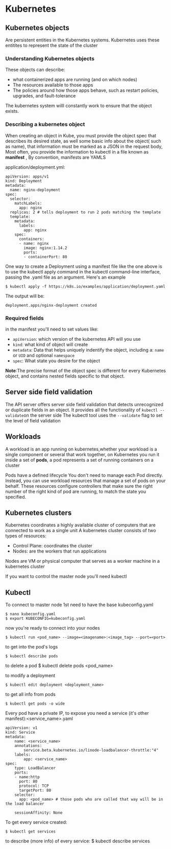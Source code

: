 # Kubernetes

## Kubernetes objects

Are persistent entities in the Kubernetes systems. Kubernetes uses these entitites to represent the state of the cluster

### Understanding Kubernetes objects

These objects can describe:
- what containerized apps are running (and on which nodes)
- The resources available to those apps
- The policies around how those apps behave, such as restart policies, upgrades, and fault-tolerance

The kubernetes system willl constantly work to ensure that the object exists.
 

### Describing a kubernetes object

When creating an object in Kube, you must provide the object spec that describes its desired state, as well some basic info about the object( 
such as name), that information must be marked as a JSON in the request body, Most often, you provide the information to kubectl in a file known 
as **manifest** , By convention, manifests are YAMLS

application/deployment.yml:

	apiVersion: apps/v1
	kind: Deployment
	metadata:
	  name: nginx-deployment
	spec:
	  selector:
	    matchLabels:
	      app: nginx
	  replicas: 2 # tells deployment to run 2 pods matching the template
	  template:
	    metadata:
	      labels:
	        app: nginx
	    spec:
	      containers:
	      - name: nginx
	        image: nginx:1.14.2
	        ports:
	        - containerPort: 80


One way to create a Deployment using a manifest file like the one above is to use the kubectl apply command in the kubectl command-line interface, passing the .yaml file as an argument. Here's an example

	$ kubectl apply -f https://k8s.io/examples/application/deployment.yaml

The output will be:

	deployment.apps/nginx-deployment created

### Required fields

in the manifest you'll need to set values like:
- `apiVersion`: which version of the kubernetes API will you use
- `kind`: what kind of object will create
- `metadata`: Data that helps uniquely indentify the object, including a: `name` or `UID` and optional `namespace`
- `spec`: What state you desire for the object

**Note**:The precise format of the object spec is different for every Kubernetes object, and contains nested fields specific to that object.

## Server side field validation

The API server offers server side field validation that detects unrecognized or duplicate fields in an object. It provides all the functionality 
of `kubectl --validate`on the server side
The kubectl tool uses the `--validate` flag to set the level of field validation
 	

## Workloads

A workload is an app running on kubernetes,whether your workload is a single component or several that work together, on Kubernetes you run it inside a set of **pods**, a pod represents a set of running containers on a cluster

Pods have a defined lifecycle
You don't need to manage each Pod directly. Instead, you can use workload resources that manage a set of pods on your behalf. These resources 
configure controllers that make sure the right number of the right kind of pod are running, to match the state you specified.

## Kubernetes clusters

Kubernetes coordinates a highly available cluster of computers that are connected to work as a single unit
A kubernetes cluster consists of two types of resources:

- Control Plane: coordinates the cluster
- Nodes: are the workers that run applications

Nodes are VM or physical computer that serves as a worker machine in a kubernetes cluster


If you want to control the master node you'll need kubectl

## Kubectl

To connect to master node 1st need to have the base kubeconfig.yaml

	$ nano kubeconfig.yaml
	$ export KUBECONFIG=kubeconfig.yaml
	
now you're ready to connect into your nodes

	$ kubectl run <pod_name> --image=<imagename>:<image_tag> --port=<port>

to get into the pod's logs

	$ kubectl describe pods

to delete a pod
	$ kubectl delete pods <pod_name>

to modify a deployment

	$ kubectl edit deployment <deployment_name>

to get all info from pods

	$ kubectl get pods -o wide

Every pod have a private IP, to expose you need a service (it's other manifest):<service_name>.yaml

	apiVersion: v1
	kind: Service
	metadata:
		name: <service_name>
		annotations:
			service.beta.kubernetes.io/linode-loadbalancer-throttle:"4"
		labels:
			app: <service_name>
	spec:
		type: LoadBalancer
		ports:
		- name:http
		  port: 80
		  protocol: TCP
		  targetPort: 80
	  	selector:
	  	  app: <pod_name> # those pods who are called that way will be in the load balancer

	  	sessionAffinity: None

To get every service created:

	$ kubectl get services

to describe (more info) of every service:
	$ kubectl describe services
